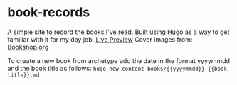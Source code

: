 # book-records

A simple site to record the books I've read. Built using [Hugo]() as a way to get familiar with it for my day job. [Live Preview](https://books-read-44djkmmio-dave-hensons-projects.vercel.app) Cover images from: [Bookshop.org](https://uk.bookshop.org/)

To create a new book from archetype add the date in the format yyyymmdd and the book title as follows: `hugo new content books/{{yyyymmdd}}-{{book-title}}.md`


